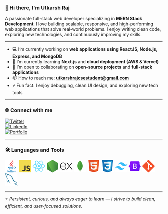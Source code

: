 ### 👋 Hi there, I'm Utkarsh Raj  

A passionate full-stack web developer specializing in **MERN Stack Development**. I love building scalable, responsive, and high-performing web applications that solve real-world problems. I enjoy writing clean code, exploring new technologies, and continuously improving my skills.  

---

- 💻 I’m currently working on **web applications using ReactJS, Node.js, Express, and MongoDB**  
- 🌱 I’m currently learning **Next.js** and **cloud deployment (AWS & Vercel)**  
- 🤝 I’m open to collaborating on **open-source projects** and **full-stack applications**  
- 📫 How to reach me: **utkarshrajcsestudent@gmail.com**  
- ⚡ Fun fact: I enjoy debugging, clean UI design, and exploring new tech tools  

---

### 🌐 Connect with me  
[![Twitter](https://img.shields.io/badge/Twitter-1DA1F2?style=for-the-badge&logo=twitter&logoColor=white)](https://x.com/Utkarsh_Raj____)  
[![LinkedIn](https://img.shields.io/badge/LinkedIn-0A66C2?style=for-the-badge&logo=linkedin&logoColor=white)](https://www.linkedin.com/in/utkarsh-raj-026994224/)   
[![Portfolio](https://img.shields.io/badge/Portfolio-000000?style=for-the-badge&logo=vercel&logoColor=white)](https://bento.me/utkarsh-raj)

---

### 🛠️ Languages and Tools  
<p align="left">
  <img src="https://raw.githubusercontent.com/devicons/devicon/master/icons/java/java-original.svg" alt="java" width="40" height="40"/>
  <img src="https://raw.githubusercontent.com/devicons/devicon/master/icons/javascript/javascript-original.svg" alt="javascript" width="40" height="40"/>
  <img src="https://raw.githubusercontent.com/devicons/devicon/master/icons/react/react-original.svg" alt="react" width="40" height="40"/>
  <img src="https://raw.githubusercontent.com/devicons/devicon/master/icons/nodejs/nodejs-original.svg" alt="nodejs" width="40" height="40"/>
  <img src="https://raw.githubusercontent.com/devicons/devicon/master/icons/express/express-original.svg" alt="express" width="40" height="40"/>
  <img src="https://raw.githubusercontent.com/devicons/devicon/master/icons/mongodb/mongodb-original.svg" alt="mongodb" width="40" height="40"/>
  <img src="https://raw.githubusercontent.com/devicons/devicon/master/icons/html5/html5-original.svg" alt="html5" width="40" height="40"/>
  <img src="https://raw.githubusercontent.com/devicons/devicon/master/icons/css3/css3-original.svg" alt="css3" width="40" height="40"/>
  <img src="https://raw.githubusercontent.com/devicons/devicon/master/icons/tailwindcss/tailwindcss-original.svg" alt="tailwind" width="40" height="40"/>
  <img src="https://raw.githubusercontent.com/devicons/devicon/master/icons/bootstrap/bootstrap-original.svg" alt="bootstrap" width="40" height="40"/>
  <img src="https://raw.githubusercontent.com/devicons/devicon/master/icons/git/git-original.svg" alt="git" width="40" height="40"/>
  <img src="https://raw.githubusercontent.com/devicons/devicon/master/icons/mysql/mysql-original.svg" alt="mysql" width="40" height="40"/>
</p>

---

⭐ *Persistent, curious, and always eager to learn — I strive to build clean, efficient, and user-focused solutions.*
